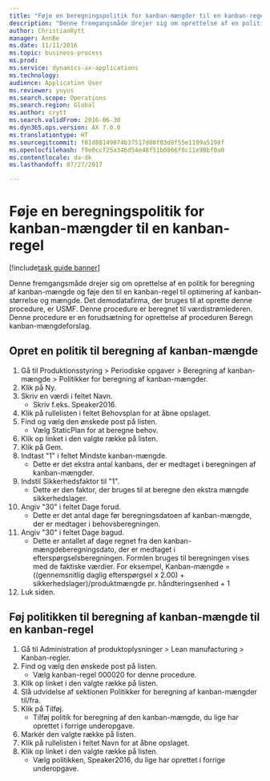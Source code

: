 ```yaml
--- 
title: "Føje en beregningspolitik for kanban-mængder til en kanban-regel"
description: "Denne fremgangsmåde drejer sig om oprettelse af en politik for beregning af kanban-mængde og føje den til en kanban-regel til optimering af kanban-størrelse og mængde."
author: ChristianRytt
manager: AnnBe
ms.date: 11/11/2016
ms.topic: business-process
ms.prod: 
ms.service: dynamics-ax-applications
ms.technology: 
audience: Application User
ms.reviewer: yuyus
ms.search.scope: Operations
ms.search.region: Global
ms.author: crytt
ms.search.validFrom: 2016-06-30
ms.dyn365.ops.version: AX 7.0.0
ms.translationtype: HT
ms.sourcegitcommit: f01d88149074b37517d00f03d8f55e1199a5198f
ms.openlocfilehash: f9e0ccf25a346d54e48f51b0866f0c11e98bf0a0
ms.contentlocale: da-dk
ms.lasthandoff: 07/27/2017

---
```

# <a name="add-a-kanban-quantity-calculation-policy-to-a-kanban-rule"></a>Føje en beregningspolitik for kanban-mængder til en kanban-regel

[!include[task guide banner](../../includes/task-guide-banner.md)]

Denne fremgangsmåde drejer sig om oprettelse af en politik for beregning af kanban-mængde og føje den til en kanban-regel til optimering af kanban-størrelse og mængde. Det demodatafirma, der bruges til at oprette denne procedure, er USMF. Denne procedure er beregnet til værdistrømlederen. Denne procedure er en forudsætning for oprettelse af proceduren Beregn kanban-mængdeforslag. 


## <a name="create-a-kanban-quantity-calculation-policy"></a>Opret en politik til beregning af kanban-mængde
1. Gå til Produktionsstyring > Periodiske opgaver > Beregning af kanban-mængde > Politikker for beregning af kanban-mængder.
2. Klik på Ny.
3. Skriv en værdi i feltet Navn.
    * Skriv f.eks. Speaker2016.  
4. Klik på rullelisten i feltet Behovsplan for at åbne opslaget.
5. Find og vælg den ønskede post på listen.
    * Vælg StaticPlan for at beregne behov.  
6. Klik op linket i den valgte række på listen.
7. Klik på Gem.
8. Indtast "1" i feltet Mindste kanban-mængde.
    * Dette er det ekstra antal kanbans, der er medtaget i beregningen af kanban-mængder.  
9. Indstil Sikkerhedsfaktor til "1".
    * Dette er den faktor, der bruges til at beregne den ekstra mængde sikkerhedslager.  
10. Angiv "30" i feltet Dage forud.
    * Dette er det antal dage før beregningsdatoen af kanban-mængde, der er medtager i behovsberegningen.  
11. Angiv "30" i feltet Dage bagud.
    * Dette er antallet af dage regnet fra den kanban-mængdeberegningsdato, der er medtaget i efterspørgselsberegningen.  Formlen bruges til beregningen vises med de faktiske værdier. For eksempel, Kanban-mængde = ((gennemsnitlig daglig efterspørgsel x 2.00) + sikkerhedslager)/produktmængde pr. håndteringsenhed + 1  
12. Luk siden.

## <a name="add-the-kanban-quantity-calculation-policy-to-a-kanban-rule"></a>Føj politikken til beregning af kanban-mængde til en kanban-regel
1. Gå til Administration af produktoplysninger > Lean manufacturing > Kanban-regler.
2. Find og vælg den ønskede post på listen.
    * Vælg kanban-regel 000020 for denne procedure.  
3. Klik op linket i den valgte række på listen.
4. Slå udvidelse af sektionen Politikker for beregning af kanban-mængder til/fra.
5. Klik på Tilføj.
    * Tilføj politik for beregning af den kanban-mængde, du lige har oprettet i forrige underopgave.  
6. Markér den valgte række på listen.
7. Klik på rullelisten i feltet Navn for at åbne opslaget.
8. Klik op linket i den valgte række på listen.
    * Vælg politikken, Speaker2016, du lige har oprettet i forrige underopgave.  



